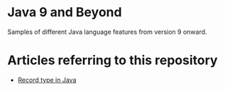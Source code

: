 # Java 9 and Beyond

Samples of different Java language features from version 9 onward.

# Articles referring to this repository

- [Record type in Java](https://blog.codeleak.pl/2020/05/record-type-in-java.html)